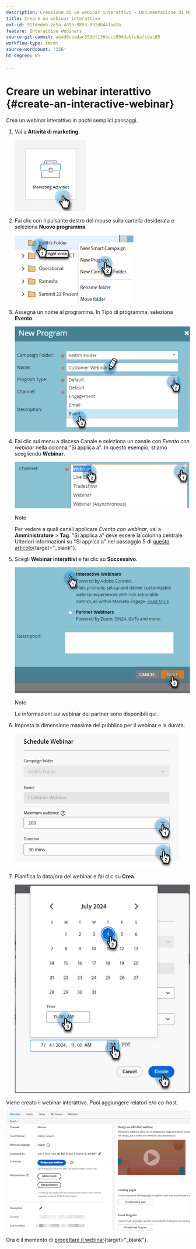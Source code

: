 ```yaml
---
description: Creazione di un webinar interattivo - Documentazione di Marketo - Documentazione del prodotto
title: Creare un webinar interattivo
exl-id: 91fdede6-2e5a-4895-9893-852d0441aa2a
feature: Interactive Webinars
source-git-commit: aead0cbadac353df1364ccc094dabfcbafcdac05
workflow-type: tm+mt
source-wordcount: '156'
ht-degree: 0%

---
```


# Creare un webinar interattivo {#create-an-interactive-webinar}

Crea un webinar interattivo in pochi semplici passaggi.

1. Vai a **Attività di marketing**.

   ![](assets/create-an-interactive-webinar-1.png)

1. Fai clic con il pulsante destro del mouse sulla cartella desiderata e seleziona **Nuovo programma**.

   ![](assets/create-an-interactive-webinar-2.png)

1. Assegna un nome al programma. In Tipo di programma, seleziona **Evento**.

   ![](assets/create-an-interactive-webinar-3.png)

1. Fai clic sul menu a discesa Canale e seleziona un canale con _Evento con webinar_ nella colonna &quot;Si applica a&quot;. In questo esempio, stiamo scegliendo **Webinar**.

   ![](assets/create-an-interactive-webinar-4.png)

   >[!NOTE]
   >
   >Per vedere a quali canali applicare _Evento con webinar_, vai a **Amministratore** > **Tag**. &quot;Si applica a&quot; deve essere la colonna centrale. Ulteriori informazioni su &quot;Si applica a&quot; nel passaggio 5 di [questo articolo](/help/marketo/product-docs/administration/tags/create-a-program-channel.md){target="_blank"}.

1. Scegli **Webinar interattivi** e fai clic su **Successivo**.

   ![](assets/create-an-interactive-webinar-5.png)

   >[!NOTE]
   >
   >Le informazioni sui webinar dei partner sono disponibili qui.

1. Imposta la dimensione massima del pubblico per il webinar e la durata.

   ![](assets/create-an-interactive-webinar-6.png)

1. Pianifica la data/ora del webinar e fai clic su **Crea**.

   ![](assets/create-an-interactive-webinar-7.png)

Viene creato il webinar interattivo. Puoi aggiungere relatori e/o co-host.

![](assets/create-an-interactive-webinar-8.png)

Ora è il momento di [progettare il webinar](/help/marketo/product-docs/demand-generation/events/interactive-webinars/designing-interactive-webinars.md){target="_blank"}.
